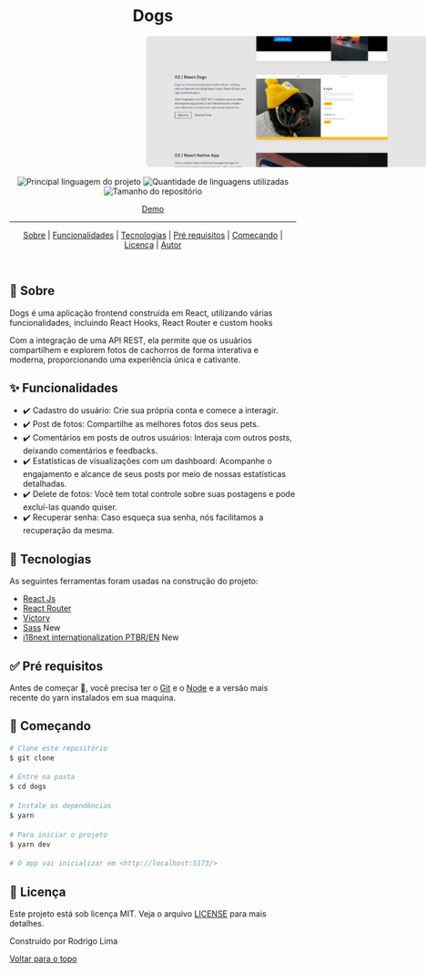 <h1 align="center">Dogs</h1>
<img src='./screenshot.png' style='border-radius: .4rem; width:800px; margin: 0 15rem' />

<p align="center">
  <img alt="Principal linguagem do projeto" src="https://img.shields.io/github/languages/top/zrodrigolimaz/reactdogs?color=56BEB8">

  <img alt="Quantidade de linguagens utilizadas" src="https://img.shields.io/github/languages/count/zrodrigolimaz/reactdogs?color=56BEB8">

  <img alt="Tamanho do repositório" src="https://img.shields.io/github/repo-size/zrodrigolimaz/reactdogs?color=56BEB8">

</p>

<div align="center" id="top"> 
  <a href="https://dogs.rodrigolima.tech">Demo</a>
</div>

<hr>

<p align="center">
  <a href="#dart-sobre">Sobre</a>  | 
  <a href="#sparkles-funcionalidades">Funcionalidades</a>  | 
  <a href="#rocket-tecnologias">Tecnologias</a>  | 
  <a href="#white_check_mark-pré-requesitos">Pré requisitos</a>  | 
  <a href="#checkered_flag-começando">Começando</a>  | 
  <a href="#memo-licença">Licença</a>  | 
  <a href="https://github.com/zrodrigolimaz" target="_blank">Autor</a> 
</p>

<br>

## :dart: Sobre ##

Dogs é uma aplicação frontend construída em React, utilizando várias funcionalidades, incluindo React Hooks, React Router e custom hooks

Com a integração de uma API REST, ela permite que os usuários compartilhem e explorem fotos de cachorros de forma interativa e moderna, proporcionando uma experiência única e cativante.

## :sparkles: Funcionalidades ##

- ✔️ Cadastro do usuário: Crie sua própria conta e comece a interagir.
- ✔️ Post de fotos: Compartilhe as melhores fotos dos seus pets.
- ✔️ Comentários em posts de outros usuários: Interaja com outros posts, deixando comentários e feedbacks.
- ✔️ Estatísticas de visualizações com um dashboard: Acompanhe o engajamento e alcance de seus posts por meio de nossas estatísticas detalhadas.
- ✔️ Delete de fotos: Você tem total controle sobre suas postagens e pode excluí-las quando quiser.
- ✔️ Recuperar senha: Caso esqueça sua senha, nós facilitamos a recuperação da mesma.

## :rocket: Tecnologias ##

As seguintes ferramentas foram usadas na construção do projeto:


- [React Js](https://pt-br.reactjs.org/)
- [React Router](https://reactrouter.com/en/main)
- [Victory](https://github.com/FormidableLabs/victory)
- [Sass](https://sass-lang.com/) New
- [i18next internationalization PTBR/EN](https://www.i18next.com/) New


## :white_check_mark: Pré requisitos ##

Antes de começar :checkered_flag:, você precisa ter o [Git](https://git-scm.com) e o [Node](https://nodejs.org/en/) e a versão mais recente do yarn instalados em sua maquina.

## :checkered_flag: Começando ##

```bash
# Clone este repositório
$ git clone

# Entre na pasta
$ cd dogs

# Instale as dependências
$ yarn

# Para iniciar o projeto
$ yarn dev

# O app vai inicializar em <http://localhost:5173/>
```

## :memo: Licença ##

Este projeto está sob licença MIT. Veja o arquivo [LICENSE](LICENSE.md) para mais detalhes.

Construído por Rodrigo Lima

<a href="#top">Voltar para o topo</a>

